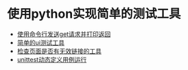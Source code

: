 # 使用python实现简单的测试工具

* [使用命令行发送get请求并打印返回](https://github.com/easonhan007/simple_test_tools/blob/master/get.py)
* [简单的ui测试工具](https://github.com/easonhan007/simple_test_tools/blob/master/html_assertion.py)
* [检查页面是否有无效链接的工具](https://github.com/easonhan007/simple_test_tools/blob/master/dead_link.py)
* [unittest动态定义用例运行](https://github.com/easonhan007/simple_test_tools/blob/master/ut.py)
